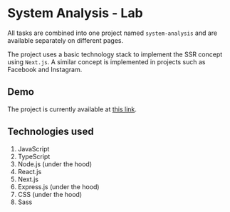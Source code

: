 # System Analysis - Lab

All tasks are combined into one project named ``system-analysis`` and are available separately on different pages.

The project uses a basic technology stack to implement the SSR concept using `Next.js`. A similar concept is implemented in projects such as Facebook and Instagram.

## Demo

The project is currently available at [this link](https://sys.langvest.by).

## Technologies used

1. JavaScript
2. TypeScript
3. Node.js (under the hood)
4. React.js
5. Next.js
6. Express.js (under the hood)
7. CSS (under the hood)
8. Sass
